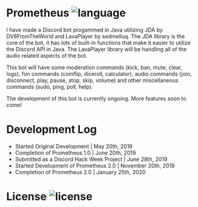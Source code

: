 # Prometheus ![language](https://img.shields.io/badge/language-Java-orange.svg)
I have made a Discord bot progammed in Java utilizing JDA by DV8FromTheWorld and LavaPlayer by sedmelluq. The JDA library is the core of the bot, it has lots of built-in functions that make it easier to utilize the Discord API in Java. The LavaPlayer library will be handling all of the audio related aspects of the bot. 

This bot will have some moderation commands (kick, ban, mute, clear, logs), fun commands (coinflip, diceroll, calculator), audio commands (join, disconnect, play, pause, stop, skip, volume) and other miscellaneous commands (sudo, ping, poll, help).

The development of this bot is currently ongoing. More features soon to come!

# Development Log

- Started Original Development | May 20th, 2019
- Completion of Prometheus 1.0 | June 20th, 2019
- Submitted as a Discord Hack Week Project | June 28th, 2019
- Started Development of Prometheus 2.0 | November 20th, 2019
- Completion of Prometheus 2.0 | January 25th, 2020

# License ![license](https://img.shields.io/badge/license-GPL--3.0-green.svg)
